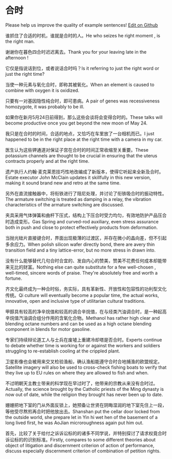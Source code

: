 # 合时

Please help us improve the quality of example sentences! [Edit on Github](https://github.com/jiyushe/jiyu-example-sentence-source/blob/main/chinese/heshi_3.md)

<p><span class="chinese">谁抓住了合适的时机，谁就是合时的人。</span><span class="english">He who seizes he right moment , is the right man.</span></p>

<p><span class="chinese">谢谢你在暮色四合时迟迟离去。</span><span class="english">Thank you for your leaving late in the afternoon !</span></p>

<p><span class="chinese">它仅是指说话到位，或者说话合时吗？</span><span class="english">Is it referring to just the right word or just the right time?</span></p>

<p><span class="chinese">当使一种元素与氧化合时，即称其被氧化。</span><span class="english">When an element is caused to combine with oxygen it is oxidized.</span></p>

<p><span class="chinese">只要有一对基因隐性纯合时，即可患病。</span><span class="english">A pair of genes was recessiveness homozygote, it was probably to be ill.</span></p>

<p><span class="chinese">如果你在新月5月24日前得到，那么这些会谈将会变得合时的。</span><span class="english">These talks will become productive once you get beyond the new moon of May 24.</span></p>

<p><span class="chinese">我只是在合时的时间，合适的地点，又恰巧在车里放了一台相机而已。</span><span class="english">I just happened to be in the right place at the right time with a camera in my car.</span></p>

<p><span class="chinese">医生认为这些钾通道对保证子宫在合时的时间正常收缩至关重要。</span><span class="english">These potassium channels are thought to be crucial in ensuring that the uterus contracts properly and at the right time.</span></p>

<p><span class="chinese">遗产执行人约翰·麦克莱恩技巧性地改编成了新版本，使得它听起来全新及合时。</span><span class="english">Estate executor John McClain updates it skillfully in this new version, making it sound brand new and retro at the same time.</span></p>

<p><span class="chinese">另外在直流接触器中，将衔铁进行了阻尼处理，并讨论了衔铁吸合时的振动特性。</span><span class="english">The armature switching is treated as damping in a relay, the vibration characteristics of the armature switching are discussed.</span></p>

<p><span class="chinese">夹具采用气体弹簧和曲杆下压式，结构上下压合时受力均匀，有效地防护产品压合时造成变形。</span><span class="english">Gas Spring and curved-rod auxiliary, even stress assurance both in push and close to protect effectively products from deformation.</span></p>

<p><span class="chinese">当抛光硅片直接键合时，界面出现极薄的过渡区，并存在微小的晶向差，但不引起多余应力。</span><span class="english">When polish silicon wafer directly bond, there are avery thin transition field and a tiny lattice-error, but no more stress in drawn into.</span></p>

<p><span class="chinese">没有什么能够替代几句合时合宜的、发自内心的赞美，赞美不花费任何成本却能带来无比的财富。</span><span class="english">Nothing else can quite substitute for a few well-chosen , well-timed, sincere words of praise. They're absolutely free and worth a fortune.</span></p>

<p><span class="chinese">齐文化最终成为一种合时俗，务实际，具有革新性、开放性和包容性的功利型文化传统。</span><span class="english">Qi culture will eventually become a popular time, the actual works, innovative, open and inclusive type of utilitarian cultural traditions.</span></p>

<p><span class="chinese">甲醇具有较高的净辛烷值和较高的调合辛烷值，在与烃类汽油调合时，是一种起高辛烷值汽油调合组分作用的含氧化合物。</span><span class="english">Methanol has rather high clear and blending octane numbers and can be used as a high octane blending component in blends for motor gasoline.</span></p>

<p><span class="chinese">专家们持续辩论道工人与士兵在废墟上重建冷却塔是否合时。</span><span class="english">Experts continue to debate whether time is working for or against the workers and soldiers struggling to re-establish cooling at the crippled plant.</span></p>

<p><span class="chinese">卫星影像也会被用来交叉检验渔船，确认渔船能遵守合时合地捕渔的欧盟规定。</span><span class="english">Satellite imagery will also be used to cross-check fishing boats to verify that they live up to EU rules on where they are allowed to fish and when.</span></p>

<p><span class="chinese">不过明朝天主教士带来的科学现在早过时了，他带来的宗教从来没有合时过。</span><span class="english">Actually, the science brought by the Catholic priests of the Ming dynasty is now out of date, while the religion they brought has never been up to date.</span></p>

<p><span class="chinese">姗姗把地下室的门从外面反锁上，她预备让世贤在阴晦湿润的地下室先住上一段，等他受尽熬煎再合时把他放出去。</span><span class="english">Shanshan put the cellar door locked from the outside world, she prepare let in Yin hi wet hen of the basement of a long lived first, he was AoJian microroughness again put him out.</span></p>

<p><span class="chinese">首先，比较了关于给付之诉诉讼标的的诸多不同学说，并特别探讨了请求权竟合时诉讼标的的识别标准。</span><span class="english">Firstly, compares to some different theories about object of litigation and discernment criterion of action of performance, discuss especially discernment criterion of combination of petition rights.</span></p>

